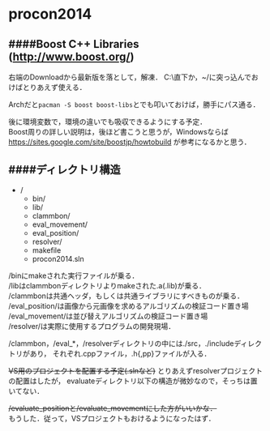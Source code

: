 ﻿procon2014
=================

####Boost C++ Libraries (http://www.boost.org/)
-------------------
右端のDownloadから最新版を落として，解凍．
C:\直下か，~/に突っ込んでおけばとりあえず使える．

Archだと`pacman -S boost boost-libs`とでも叩いておけば，勝手にパス通る．

後に環境変数で，環境の違いでも吸収できるようにする予定．  
Boost周りの詳しい説明は，後ほど書こうと思うが，Windowsならば https://sites.google.com/site/boostjp/howtobuild が参考になるかと思う．


####ディレクトリ構造
----------------
* /
    * bin/
    * lib/
    * clammbon/
    * eval_movement/
    * eval_position/
    * resolver/
    * makefile
    * procon2014.sln

/binにmakeされた実行ファイルが乗る．  
/libはclammbonディレクトリよりmakeされた.a(.lib)が乗る．  
/clammbonは共通ヘッダ，もしくは共通ライブラリにすべきものが乗る．
/eval_position/は画像から元画像を求めるアルゴリズムの検証コード置き場  
/eval_movement/は並び替えアルゴリズムの検証コード置き場  
/resolver/は実際に使用するプログラムの開発現場．  


/clammbon，/eval_*，/resolverディレクトリの中には./src，./includeディレクトリがあり，
それぞれ.cppファイル，.h{,pp}ファイルが入る．


~~VS用のプロジェクトを配置する予定(.slnなど)~~ 
とりあえずresolverプロジェクトの配置はしたが，
evaluateディレクトリ以下の構造が微妙なので，そっちは置いてない．

~~/evaluate_positionと/evaluate_movementにした方がいいかな．~~  
もうした．従って，VSプロジェクトもおけるようになったはず．



